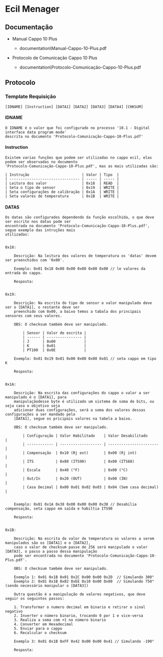 # Ecil Menager

## Documentação 

- Manual Cappo 10 Plus 
  - documentation\Manual-Cappo-10-Plus.pdf
  
- Protocolo de Comunicação Cappo 10 Plus
  - documentation\Protocolo-Comunicação-Cappo-10-Plus.pdf


## Protocolo

### Template Requisição 

    [IDNAME] [Instruction] [DATA1] [DATA2] [DATA3] [DATA4] [CHKSUM]


#### IDNAME 

    O IDNAME é o valor que foi configurado no processo '10.1 - Digital interface data program mode' 
    descrita no documento 'Protocolo-Comunicação-Cappo-10-Plus.pdf'

#### Instruction 

    Existem varias funções que podem ser utilizadas no cappo ecil, elas podem ser observadas no documento
    'Protocolo-Comunicação-Cappo-10-Plus.pdf', mas as mais utilizadas são:

    | Instrução                        | Valor | Tipo  |
    | -------------------------------- | ----- | ----- |
    | Leitura dos valor                | 0x18  | READ  |
    | Seta o tipo de sensor            | 0x19  | WRITE |
    | Seta configurações de calibração | 0x1A  | WRITE |
    | Seta valores de temperatura      | 0x1B  | WRITE |

#### DATAS

    Os datas são configurados dependendo da função escolhida, o que deve ser escrito nos datas pode ser 
    encontrada no documento 'Protocolo-Comunicação-Cappo-10-Plus.pdf', segue exemplo das intruções mais 
    utilizadas:


    0x18:

        Descrição: Na leitura dos valores de temperatura os 'datas' devem ser preenchidos com '0x00'.  

        Exemplo: 0x01 0x18 0x00 0x00 0x00 0x00 0x00 // le valores da entrada do cappo.

        Resposta: 
    

    0x19:

        Descrição: Na escrita do tipo de sensor o valor manipulado deve ser o [DATA1], o restante deve ser 
        preenchido com 0x00, a baixo temos a tabala dos principais sensores com seus valores. 

        OBS: O checksum também deve ser manipulado.

            | Sensor | Valor de escrita |
            | ------ | ---------------- |
            | J      | 0x00             |
            | K      | 0x01             |
            | PT100  | 0x0E             |

        Exemplo: 0x01 0x19 0x01 0x00 0x00 0x00 0x01 // seta cappo em tipo K

        Resposta: 


    0x1A:

        Descrição: Na escrita das configurações do cappo o valor a ser manipulado é o [DATA1], para 
        manipulaçãodesse byte é utilizado um sistema de soma de bits, ou seja caso o objetivo seja 
        adicionar duas configurações, será a soma dos valores dessas configurações a ser mandado pelo 
        [DATA1], segue os pricipais valores na tabela a baixo.

        OBS: O checksum também deve ser manipulado.

            | Configuração | Valor Habilitado    | Valor Desabilitado      |
            | ------------ | ------------------- | ----------------------- |
            | Compensação  | 0x10 (Rj ext)       | 0x00 (Rj int)           |
            | ITS          | 0x08 (ITS90)        | 0x00 (ITS68)            |
            | Escala       | 0x40 (°F)           | 0x00 (°C)               |
            | Out/In       | 0x20 (OUT)          | 0x00 (IN)               |
            | Casa Decimal | 0x00 0x01 0x02 0x03 | 0x04 (Sem casa decimal) |
                                    

        Exemplo: 0x01 0x1A 0x38 0x00 0x00 0x00 0x38 // Desabilia compensação, seta cappo em saída e habiltia ITS90

        Resposta: 


    0x1B:

        Descrição: Na escrita do valor de temperatura os valores a serem manipulados são os [DATA1] e o [DATA2],
        caso o valor de checksum passe de 256 será manipulado o valor [DATA3], o passo a passo dessa manipulação 
        pode ser encontrada no documento 'Protocolo-Comunicação-Cappo-10-Plus.pdf'.

        OBS: O checksum também deve ser manipulado.
                                    
        Exemplo 1: 0x01 0x1B 0x01 0x2C 0x00 0x00 0x2D  // Simulando 300°
        Exemplo 2: 0x01 0x1B 0x02 0xEE 0x10 0x00 0x00  // Simulando 750° (sendo necessário manipular o [DATA3])

        Outra questão é a manipulação de valores negativos, que deve seguir os seguintes passos:

        1. Transformar o numero decimal em binario e retirar o sinal negativo
        2. Inverter o número binario, trocando 0 por 1 e vice-versa
        3. Realiza a soma com +1 no número binario    
        4. Converter em Hexadecimal
        5. Enviar para o cappo 
        6. Recalcular o checksum
   
        Exemplo 3: 0x01 0x1B 0xFF 0x42 0x00 0x00 0x41 // Simulando -190°

        Resposta: 

